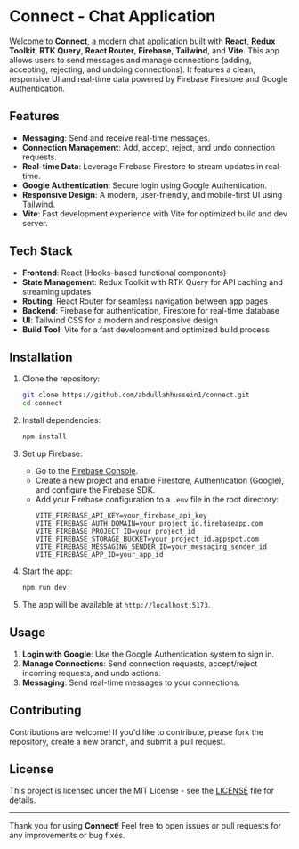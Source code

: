 # Connect - Chat Application

Welcome to **Connect**, a modern chat application built with **React**, **Redux Toolkit**, **RTK Query**, **React Router**, **Firebase**, **Tailwind**, and **Vite**. This app allows users to send messages and manage connections (adding, accepting, rejecting, and undoing connections). It features a clean, responsive UI and real-time data powered by Firebase Firestore and Google Authentication.

## Features

- **Messaging**: Send and receive real-time messages.
- **Connection Management**: Add, accept, reject, and undo connection requests.
- **Real-time Data**: Leverage Firebase Firestore to stream updates in real-time.
- **Google Authentication**: Secure login using Google Authentication.
- **Responsive Design**: A modern, user-friendly, and mobile-first UI using Tailwind.
- **Vite**: Fast development experience with Vite for optimized build and dev server.

## Tech Stack

- **Frontend**: React (Hooks-based functional components)
- **State Management**: Redux Toolkit with RTK Query for API caching and streaming updates
- **Routing**: React Router for seamless navigation between app pages
- **Backend**: Firebase for authentication, Firestore for real-time database
- **UI**: Tailwind CSS for a modern and responsive design
- **Build Tool**: Vite for a fast development and optimized build process

## Installation

1. Clone the repository:
   ```bash
   git clone https://github.com/abdullahhussein1/connect.git
   cd connect
   ```

2. Install dependencies:
   ```bash
   npm install
   ```

3. Set up Firebase:
   - Go to the [Firebase Console](https://console.firebase.google.com/).
   - Create a new project and enable Firestore, Authentication (Google), and configure the Firebase SDK.
   - Add your Firebase configuration to a `.env` file in the root directory:
     ```
     VITE_FIREBASE_API_KEY=your_firebase_api_key
     VITE_FIREBASE_AUTH_DOMAIN=your_project_id.firebaseapp.com
     VITE_FIREBASE_PROJECT_ID=your_project_id
     VITE_FIREBASE_STORAGE_BUCKET=your_project_id.appspot.com
     VITE_FIREBASE_MESSAGING_SENDER_ID=your_messaging_sender_id
     VITE_FIREBASE_APP_ID=your_app_id
     ```

4. Start the app:
   ```bash
   npm run dev
   ```

5. The app will be available at `http://localhost:5173`.

## Usage

1. **Login with Google**: Use the Google Authentication system to sign in.
2. **Manage Connections**: Send connection requests, accept/reject incoming requests, and undo actions.
3. **Messaging**: Send real-time messages to your connections.

## Contributing

Contributions are welcome! If you'd like to contribute, please fork the repository, create a new branch, and submit a pull request.

## License

This project is licensed under the MIT License - see the [LICENSE](LICENSE) file for details.

---

Thank you for using **Connect**! Feel free to open issues or pull requests for any improvements or bug fixes.
